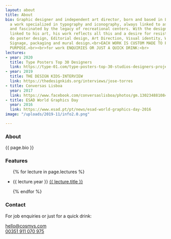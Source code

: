 ```yaml
---
layout: about
title: About
bio: Graphic designer and independent art director, born and based in Lisbon. With
  a work specialized in typography and iconography, always linked to associations
  and fascinated by the legacy of recreational centers. With the designer inextricably
  linked to his art, his work reflects all this and a desire for resistance.<br>i
  do poster design, Editorial design, Art Direction, Visual identity, Web &amp; interface,
  Signage, packaging and mural design.<br>EACH WORK IS CUSTOM MADE TO FIT ITS OWN
  PURPOSE.<br><br>for work ENQUIRIES OR JUST A QUICK DRINK:<br>
lectures:
- year: 2020
  title: Type Posters Top 30 Designers
  link: https://type-01.com/type-posters-top-30-studios-designers-projects-for-type-inspiration/
- year: 2019
  title: THE DESIGN KIDS-INTERVIEW
  link: https://thedesignkids.org/interviews/jose-torres
- title: Conversas Lisboa
  year: 2017
  link: https://www.facebook.com/conversaslisboa/photos/gm.130234881084610/1358338434295870/?type=3&theater
- title: ESAD World Graphics Day
  year: 2016
  link: https://www.esad.pt/pt/news/esad-world-graphics-day-2016
image: "/uploads/2019-11/info2.0.png"

---
```

<section id="leftside">
    <article id="bio">
        <h1 class="hidden">About</h1>
        {{ page.bio }}
    </article>
    <article id="lectures">
        <h3>Features</h3>
        <ul>
            {% for lecture in page.lectures %}
            <li>
                <p><span class="year">{{ lecture.year }}</span>
                    <a href="{{ lecture.link }}" target="_blank">{{ lecture.title }}</a>
                </p>
            </li>
            {% endfor %}
        </ul>
    </article>
</section>
<section id="rightside">
    <article>
    <h3 class="hidden">Contact</h3>
    <p>For job enquiries or just for a quick drink:</p>
    <p><a href="mailto:josecostatorres@gmail.com">hello@cosmvs.com</a><br><a href="https://wa.me/351911070975" target="_blank" rel="noreferrer">00351 911 070 975</a></p>
    </article>
    <article>
        <img class="lazy" data-src="https://images.weserv.nl?url=https://josecostatorres.github.io{{ page.image }}&h=600&q=80&output=jpg">
    </article>
</section>

<script>
    $(function() {
        $('.lazy').Lazy({
            effect: "fadeIn",
            effectTime: 1000
        });
    });
</script>